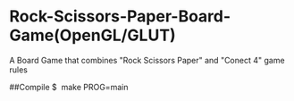 # Rock-Scissors-Paper-Board-Game(OpenGL/GLUT)
A Board Game that combines "Rock Scissors Paper" and "Conect 4" game rules

##Compile
$ ​ make PROG=main
